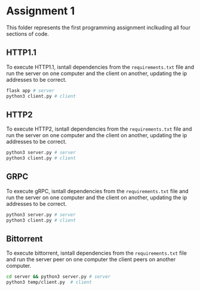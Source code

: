 # Assignment 1

This folder represents the first programming assignment inclkuding all four sections of code.

## HTTP1.1

To execute HTTP1.1, isntall dependencies from the `requirements.txt` file and run the server on one computer and the client on another, updating the ip addresses to be correct.

```sh
flask app # server
python3 client.py # client
```

## HTTP2

To execute HTTP2, isntall dependencies from the `requirements.txt` file and run the server on one computer and the client on another, updating the ip addresses to be correct.

```sh
python3 server.py # server
python3 client.py # client
```

## GRPC

To execute gRPC, isntall dependencies from the `requirements.txt` file and run the server on one computer and the client on another, updating the ip addresses to be correct.

```sh
python3 server.py # server
python3 client.py # client
```

## Bittorrent

To execute bittorrent, isntall dependencies from the `requirements.txt` file and run the server peer on one computer the client peers on another computer.

```sh
cd server && python3 server.py # server
python3 temp/client.py  # client
```
